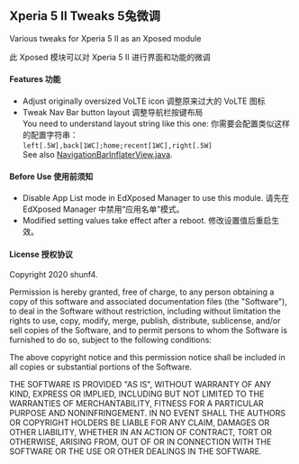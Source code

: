 ## Xperia 5 II Tweaks  5兔微调

Various tweaks for Xperia 5 II as an Xposed module

此 Xposed 模块可以对 Xperia 5 II 进行界面和功能的微调

#### Features 功能

- Adjust originally oversized VoLTE icon 调整原来过大的 VoLTE 图标
- Tweak Nav Bar button layout 调整导航栏按键布局  
    You need to understand layout string like this one: 你需要会配置类似这样的配置字符串：  
    `left[.5W],back[1WC];home;recent[1WC],right[.5W]`  
    See also [NavigationBarInflaterView.java](https://github.com/aosp-mirror/platform_frameworks_base/blob/c5d02da0f6553a00da6b0d833b67d3bbe87341e0/packages/SystemUI/src/com/android/systemui/statusbar/phone/NavigationBarInflaterView.java).

#### Before Use 使用前须知

- Disable App List mode in EdXposed Manager to use this module. 请先在 EdXposed Manager 中禁用“应用名单”模式。
- Modified setting values take effect after a reboot. 修改设置值后重启生效。

#### License 授权协议

Copyright 2020 shunf4.

Permission is hereby granted, free of charge, to any person obtaining a copy of this software and associated documentation files (the "Software"), to deal in the Software without restriction, including without limitation the rights to use, copy, modify, merge, publish, distribute, sublicense, and/or sell copies of the Software, and to permit persons to whom the Software is furnished to do so, subject to the following conditions:

The above copyright notice and this permission notice shall be included in all copies or substantial portions of the Software.

THE SOFTWARE IS PROVIDED "AS IS", WITHOUT WARRANTY OF ANY KIND, EXPRESS OR IMPLIED, INCLUDING BUT NOT LIMITED TO THE WARRANTIES OF MERCHANTABILITY, FITNESS FOR A PARTICULAR PURPOSE AND NONINFRINGEMENT. IN NO EVENT SHALL THE AUTHORS OR COPYRIGHT HOLDERS BE LIABLE FOR ANY CLAIM, DAMAGES OR OTHER LIABILITY, WHETHER IN AN ACTION OF CONTRACT, TORT OR OTHERWISE, ARISING FROM, OUT OF OR IN CONNECTION WITH THE SOFTWARE OR THE USE OR OTHER DEALINGS IN THE SOFTWARE.
